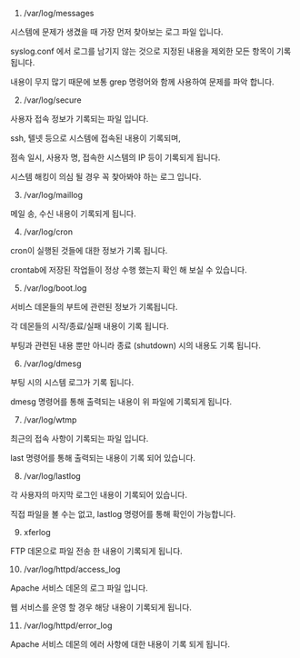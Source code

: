 1. /var/log/messages

시스템에 문제가 생겼을 때 가장 먼저 찾아보는 로그 파일 입니다.

syslog.conf 에서 로그를 남기지 않는 것으로 지정된 내용을 제외한 모든 항목이 기록 됩니다.

내용이 무지 많기 때문에 보통 grep 명령어와 함께 사용하여 문제를 파악 합니다.


2. /var/log/secure

사용자 접속 정보가 기록되는 파일 입니다.

ssh, 텔넷 등으로 시스템에 접속된 내용이 기록되며,

점속 일시, 사용자 명, 접속한 시스템의 IP 등이 기록되게 됩니다.

시스템 해킹이 의심 될 경우 꼭 찾아봐야 하는 로그 입니다.


3. /var/log/maillog

메일 송, 수신 내용이 기록되게 됩니다.


4. /var/log/cron

cron이 실행된 것들에 대한 정보가 기록 됩니다.

crontab에 저장된 작업들이 정상 수행 했는지 확인 해 보실 수 있습니다.


5. /var/log/boot.log

서비스 데몬들의 부트에 관련된 정보가 기록됩니다.

각 데몬들의 시작/종료/실패 내용이 기록 됩니다.

부팅과 관련된 내용 뿐만 아니라 종료 (shutdown) 시의 내용도 기록 됩니다.


6. /var/log/dmesg

부팅 시의 시스템 로그가 기록 됩니다.

dmesg 명령어를 통해 출력되는 내용이 위 파일에 기록되게 됩니다.

7. /var/log/wtmp

최근의 접속 사항이 기록되는 파일 입니다.

last 명령어를 통해 출력되는 내용이 기록 되어 있습니다.


8. /var/log/lastlog

각 사용자의 마지막 로그인 내용이 기록되어 있습니다.

직접 파일을 볼 수는 없고, lastlog 명령어를 통해 확인이 가능합니다.


9. xferlog

FTP 데몬으로 파일 전송 한 내용이 기록되게 됩니다.


10. /var/log/httpd/access_log

Apache 서비스 데몬의 로그 파일 입니다.

웹 서비스를 운영 할 경우 해당 내용이 기록되게 됩니다.


11. /var/log/httpd/error_log

Apache 서비스 데몬의 에러 사항에 대한 내용이 기록 되게 됩니다.
